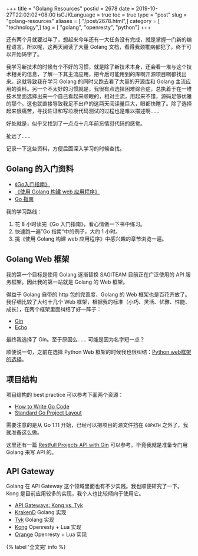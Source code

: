 +++
title = "Golang Resources"
postid = 2678
date = 2019-10-27T22:02:02+08:00
isCJKLanguage = true
toc = true
type = "post"
slug = "golang-resources"
aliases = [ "/post/2678.html",]
category = [ "technology",]
tag = [ "golang", "openresty", "python"]
+++

还有两个月就要过年了，想起来今年还有一大任务没有完成，就是掌握一门新的编程语言。所以呢，这两天阅读了大量 Golang 文档，看得我颈椎病都犯了。终于可以开始码字了。 <!--more-->

我学习新技术的时候有个不好的习惯，就是除了新技术本身，还会看一堆与这个技术相关的信息，了解一下其主流应用，把今后可能用到的库啊开源项目啊都找出来。这就导致我在学习 Golang 的同时又跑去看了大量的开源库和 Golang 主流应用的资料。另一个不太好的习惯就是，我很有点选择困难综合症，总执着于在一堆技术里面选择出来一个自己看起来顺眼的，相对主流，用起来不错，源码足够优雅的那个。这也就直接导致我足不出户的这两天阅读量巨大，眼都快瞎了。除了选择起来很痛苦，寻找佐证和写垃圾代码测试的过程也是难以描述啊……

好处就是，似乎又找到了一点点十几年前忘情怼代码的感觉。

扯远了……

记录一下这些资料，方便后面深入学习的时候查找。

## Golang 的入门资料

- [《Go入门指南》](https://github.com/unknwon/the-way-to-go_ZH_CN)
- [《使用 Golang 构建 web 应用程序》](https://github.com/astaxie/build-web-application-with-golang)
- [Go 指南](https://tour.go-zh.org/list)

我的学习路线：

1. 花 8 小时读完《Go 入门指南》，看心情做一下书中练习。
2. 快速跑一遍”Go 指南“中的例子，大约 1 小时。
3. 挑《使用 Golang 构建 web 应用程序》中感兴趣的章节浏览一遍。

## Golang Web 框架

我的第一个目标是使用 Golang 逐渐替换 SAGITEAM 目前正在广泛使用的 API 服务框架。因此我的第一站就是 Golang 的 Web 框架。

得益于 Golang 自带的 http 包的完善度，Golang 的 Web 框架也是百花齐放了。我仔细比较了大约十几个 Web 框架，根据我的标准（小巧、灵活、优雅、性能、成长），在两个框架里面纠结了好一阵子：

- [Gin](https://gin-gonic.com/)
- [Echo](https://echo.labstack.com/)

最终我选择了 Gin。至于原因么…… 可能是因为名字短一点？

顺便说一句，之前在选择 Python Web 框架的时候我也很纠结：[Python web框架的选择](https://blog.zengrong.net/post/python_web_frameworks/)。

## 项目结构

项目结构的 best practice 可以参考下面两个资源：

- [How to Write Go Code](https://golang.org/doc/code.html)
- [Standard Go Project Layout](https://github.com/golang-standards/project-layout)

需要注意的是从 Go 1.11 开始，已经可以把项目的源文件挡在 `GOPATH` 之外了，我就准备这么做。

这里还有一篇 [Restfull Projects API with Gin](https://riptutorial.com/go/example/29299/best-practices-on-project-structure) 可以参考。毕竟我就是准备专门用 Golang 来写 API 的。

## API Gateway

Golang 在 API Gateway 这个领域里面也有不少实践。我也顺便研究了一下。Kong 是目前应用较多的实现，我个人也比较倾向于使用它。

- [API Gateways: Kong vs. Tyk](https://www.bbva.com/en/es/bbva-launches-end-to-end-digital-onboarding-for-business-customers/)
- [KrakenD](https://www.krakend.io/) Golang 实现
- [Tyk](https://tyk.io/) Golang 实现
- [Kong](https://konghq.com/kong/) Openresty + Lua 实现
- [Orange](http://orange.sumory.com/) Openresty + Lua 实现

{% label '全文完' info %}
